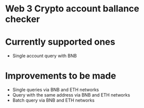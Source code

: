 # Web 3 Crypto account ballance checker

# Currently supported ones
- Single account query with BNB

# Improvements to be made
- Single queries via BNB and ETH networks
- Query with the same address via BNB and ETH networks
- Batch query via BNB and ETH networks

